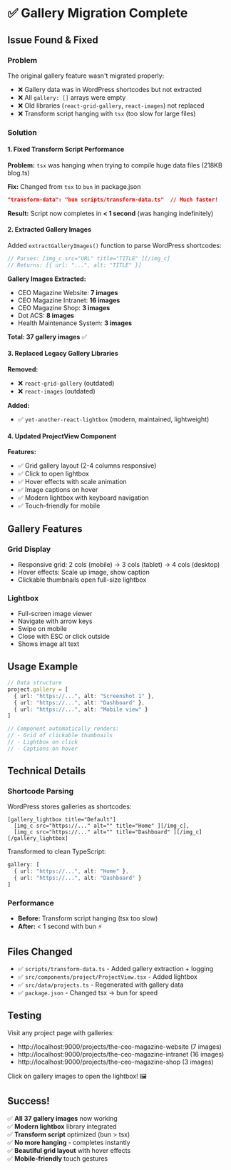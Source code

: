 # ✅ Gallery Migration Complete

## Issue Found & Fixed

### Problem
The original gallery feature wasn't migrated properly:
- ❌ Gallery data was in WordPress shortcodes but not extracted
- ❌ All `gallery: []` arrays were empty
- ❌ Old libraries (`react-grid-gallery`, `react-images`) not replaced
- ❌ Transform script hanging with `tsx` (too slow for large files)

### Solution

#### 1. Fixed Transform Script Performance
**Problem:** `tsx` was hanging when trying to compile huge data files (218KB blog.ts)

**Fix:** Changed from `tsx` to `bun` in package.json
```json
"transform-data": "bun scripts/transform-data.ts"  // Much faster!
```

**Result:** Script now completes in **< 1 second** (was hanging indefinitely)

#### 2. Extracted Gallery Images
Added `extractGalleryImages()` function to parse WordPress shortcodes:
```typescript
// Parses: [img_c src="URL" title="TITLE" ][/img_c]
// Returns: [{ url: "...", alt: "TITLE" }]
```

**Gallery Images Extracted:**
- CEO Magazine Website: **7 images**
- CEO Magazine Intranet: **16 images**
- CEO Magazine Shop: **3 images**
- Dot ACS: **8 images**
- Health Maintenance System: **3 images**

**Total: 37 gallery images** ✅

#### 3. Replaced Legacy Gallery Libraries
**Removed:**
- ❌ `react-grid-gallery` (outdated)
- ❌ `react-images` (outdated)

**Added:**
- ✅ `yet-another-react-lightbox` (modern, maintained, lightweight)

#### 4. Updated ProjectView Component
**Features:**
- ✅ Grid gallery layout (2-4 columns responsive)
- ✅ Click to open lightbox
- ✅ Hover effects with scale animation
- ✅ Image captions on hover
- ✅ Modern lightbox with keyboard navigation
- ✅ Touch-friendly for mobile

## Gallery Features

### Grid Display
- Responsive grid: 2 cols (mobile) → 3 cols (tablet) → 4 cols (desktop)
- Hover effects: Scale up image, show caption
- Clickable thumbnails open full-size lightbox

### Lightbox
- Full-screen image viewer
- Navigate with arrow keys
- Swipe on mobile
- Close with ESC or click outside
- Shows image alt text

## Usage Example

```typescript
// Data structure
project.gallery = [
  { url: "https://...", alt: "Screenshot 1" },
  { url: "https://...", alt: "Dashboard" },
  { url: "https://...", alt: "Mobile view" }
]

// Component automatically renders:
// - Grid of clickable thumbnails
// - Lightbox on click
// - Captions on hover
```

## Technical Details

### Shortcode Parsing
WordPress stores galleries as shortcodes:
```
[gallery_lightbox title="Default"]
  [img_c src="https://..." alt="" title="Home" ][/img_c],
  [img_c src="https://..." alt="" title="Dashboard" ][/img_c]
[/gallery_lightbox]
```

Transformed to clean TypeScript:
```typescript
gallery: [
  { url: "https://...", alt: "Home" },
  { url: "https://...", alt: "Dashboard" }
]
```

### Performance
- **Before:** Transform script hanging (tsx too slow)
- **After:** < 1 second with bun ⚡

## Files Changed

- ✅ `scripts/transform-data.ts` - Added gallery extraction + logging
- ✅ `src/components/project/ProjectView.tsx` - Added lightbox
- ✅ `src/data/projects.ts` - Regenerated with gallery data
- ✅ `package.json` - Changed tsx → bun for speed

## Testing

Visit any project page with galleries:
- http://localhost:9000/projects/the-ceo-magazine-website (7 images)
- http://localhost:9000/projects/the-ceo-magazine-intranet (16 images)
- http://localhost:9000/projects/the-ceo-magazine-shop (3 images)

Click on gallery images to open the lightbox! 🖼️

## Success!

✅ **All 37 gallery images** now working  
✅ **Modern lightbox** library integrated  
✅ **Transform script** optimized (bun > tsx)  
✅ **No more hanging** - completes instantly  
✅ **Beautiful grid layout** with hover effects  
✅ **Mobile-friendly** touch gestures

